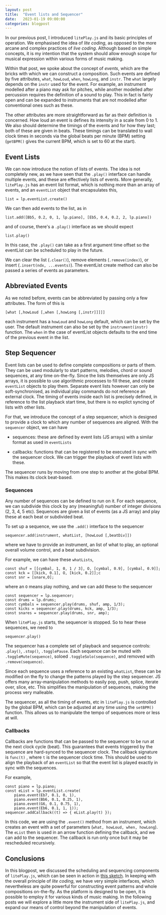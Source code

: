 ```yaml
---
layout: post
title:  "Event lists and Sequencer"
date:   2023-01-19 09:00:00
categories: blogpost
---
```


In our previous post, I introduced `litePlay.js` and its basic
principles of operation. We emphasised the idea of *lite coding*, as
opposed to the more arcane and complex practices of *live coding*.
Although based on simple concepts, it is my intention that the
system should allow enough scope for musical expression within
various forms of music making. 

Within that post, we spoke about the concept of *events*, which are
the bricks with which we can construct a composition. Such events
are defined by five attributes, `what`, `howLoud`, `when`, `howLong`,
and `instr`. The `what` largely depends on the `instr`  used for
the event. For example, an instrument modelled after a piano may
ask for pitches, while another modelled after percussion requires 
the definition of a sound to play. This in fact is fairly open and
can be expanded to instruments that are not modelled after
conventional ones such as these. 

The other attributes are more straightforward as far as their
definition is concerned. How loud an event is defines its intensity
in a scale from 0 to 1. We also should determine the timings
of the events and for how they last; both of these are given in
beats. These timings can be translated to wall clock times in
seconds via the global beats per minute (BPM) setting (`getBPM()`
gives the current BPM, which is set to 60 at the start).

Event Lists
------

We can now introduce the notion of lists of events. The idea is
not completely new, as we have seen that the `.play()` interface
can handle multiple events, and these are effectively lists of events.
More generally, `litePlay.js` has an event list format, which is
nothing more than an array of events, and an `eventList` object
that encapsulates this,

```
list = lp.eventList.create()
```

We can then add events to the list, as in

```
list.add([Bb5, 0.2, 0, 1, lp.piano], [Eb5, 0.4, 0.2, 2, lp.piano])
```

and of course, there's a `.play()` interface as we should expect

```
list.play()
```

In this case, the `.play()` can take as a first argument time offset
so the eventList can be scheduled to play in the future. 

We can clear the list (`.clear()`), remove elements
(`.remove(index)`), or insert (`.insert(ndx, ...events)`). The
eventList create method can also be passed a series of events as
parameters.

Abbreviated Events
------------

As we noted before, events can be abbreviated by passing only
a few attributes. The form of this is

```
[what [,howLoud [,when [,howLong [,instr]]]]]
```

each instrument has a `howLoud` and `howLong` default,
which can be set by the user. The default instrument can also
be set by the `instrument(instr)` function. The `when` in
the case of eventList objects defaults to the end time of the previous
event in the list.


Step Sequencer
--------

Event lists can be used to define complete compositions or parts of
them. They can be used modularly to start patterns, melodies, chord
or sound sequences, at any time on-the-fly. Since the lists themselves
are only JS arrays, it is possible to use algorithmic processes to
fill these, and create `eventList` objects to play them. Separate
event lists however can only be soft-synchronised, as individual
play commands do not reference an external clock. The timing of 
events inside each list is precisely defined, in reference to the list
playback start time, but there is no explict syncing of lists with
other lists.

For that, we introduce the concept of a step sequencer, which is
designed to provide a clock to which any number of sequences
are aligned. With the `sequencer` object, we can have

* sequences: these are defined by event lists (JS arrays) with a
similar format as used in `eventLists`

* callbacks: functions that can be registered to be executed in sync
with the sequencer clock. We can trigger the playback of event
lists with these.

The sequencer runs by moving from one step to another at the
global BPM. This makes its clock beat-based. 

### Sequences

Any number of
sequences can be defined to run on it. For each sequence, we can subdivide
this clock by any (meaningful) number of integer divisions (2, 3, 4, 5
etc). Sequences are given a list of events (as a JS array) and play
these at each beat or subdivided beat. 

To set up a sequence, we use the `.add()` interface to the sequencer

```
sequencer.add(instrument, whatList, [howLoud [,beatDiv]])
```

where we have to provide an instrument, an list of what to play, an optional
overall volume control, and a beat subdivision.

For example, we can have these `whatLists`,

```
const shuf = [[cymbal, 1, 0, 1 / 3], O, [cymbal, 0.9], [cymbal, 0.9]];
const kck = [[kick, 0.1], O, [kick, 0.2]];c
const snr = [snare,O];
```

where an `O` means play nothing, and we can add these to the sequencer

```
const sequencer = lp.sequencer;
const drums = lp.drums;
const cymbals = sequencer.play(drums, shuf, amp, 1/3);
const kicks = sequencer.play(drums, kck, amp, 1/3);
const snares = sequencer.play(drums, snr, amp);
```

When `litePlay.js` starts, the sequencer is stopped. So to hear these
sequences, we need to

```
sequencer.play()
```

The sequencer has a complete set of playback and sequence controls:
`.play()`, `.stop()`, `.togglePause`. Each sequence can be
muted with `.toggleMute(sequence)`,  soloed 
`.toggleSolo(sequence)`, and removed with `.remove(sequence)`.

Since each sequence uses a reference to an existing `whatList`, these
can be modified on the fly to change the patterns played by the step
sequencer. JS offers many array-manipulation methods to easily
pop, push, splice, iterate over, slice, etc. This simplifies the
manipulation of sequences, making the process very malleable.

The sequencer, as all the timing of events, etc in `litePlay.js` is
controlled by the global BPM, which can be adjusted at any time using
the `setBPM()` function. This allows us to manipulate the tempo
of sequences more or less at will.


### Callbacks

Callbacks are functions that can be passed to the sequencer to be
run at the next clock cycle (beat). This guarantees that events
triggered by the sequence are hard-synced to the sequencer
clock. The callback signature is `func(t)` , where `t` is the
sequencer clock time. This should be used to align the playback
of an `eventList` so that the event list is played exactly in sync
with the sequences.

For example,

```
const piano = lp.piano;
const eList = lp.eventList.create(
    piano.event(Eb7, 0.1, 0, 1),
    piano.event(Bb6, 0.1, 0.25, 1),
    piano.event(G6, 0.1, 0.75, 1),
    piano.event(Eb6, 0.1, 1, 1));
sequencer.addCallback((t) => { eList.play(t) });
```

In this code, we are using the `.event()` method from an
instrument, which creates an event with a set of parameters
(`what, howLoud, when, howLong`). The `eList` then
is used in an arrow function defining the callback, and
we can add to the sequencer. The callback is run
only once but it may be rescheduled recursively. 


Conclusions
--------

In this blogpost, we discussed the scheduling and sequencing
components of `litePlay.js`, which can be seen in action in
[this sketch](https://editor.p5js.org/vlazzarini/sketches/c4PhzF39r). 
In keeping with the overall
principle of *lite coding*, we have very simple interfaces, which
nevertheless are quite powerful for constructing event patterns
and whole compositions on-the-fly. As the platform is designed
to be open, it is possible to employ it for various kinds of music
making. In the following posts we will explore a little more the
instrument side of `litePlay.js`, and expand our means of 
control beyond the manipulation of events.



